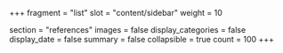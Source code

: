 +++
fragment = "list"
slot = "content/sidebar"
weight = 10

section = "references"
images = false
display_categories = false
display_date = false
summary = false
collapsible = true
count = 100
+++
